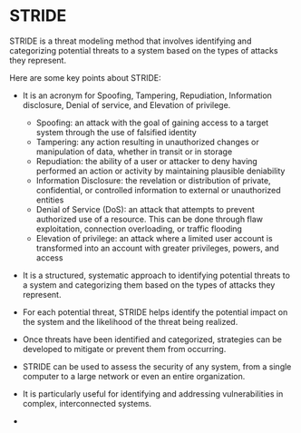 # STRIDE

STRIDE is a threat modeling method that involves identifying and categorizing potential threats to a system based on the types of attacks they represent.&#x20;

Here are some key points about STRIDE:

* It is an acronym for Spoofing, Tampering, Repudiation, Information disclosure, Denial of service, and Elevation of privilege.
  * Spoofing: an attack with the goal of gaining access to a target system through the use of falsified identity
  * Tampering: any action resulting in unauthorized changes or manipulation of data, whether in transit or in storage
  * Repudiation: the ability of a user or attacker to deny having performed an action or activity by maintaining plausible deniability
  * Information Disclosure: the revelation or distribution of private, confidential, or controlled information to external or unauthorized entities
  * Denial of Service (DoS): an attack that attempts to prevent authorized use of a resource. This can be done through flaw exploitation, connection overloading, or traffic flooding
  * Elevation of privilege: an attack where a limited user account is transformed into an account with greater privileges, powers, and access
* It is a structured, systematic approach to identifying potential threats to a system and categorizing them based on the types of attacks they represent.
* For each potential threat, STRIDE helps identify the potential impact on the system and the likelihood of the threat being realized.
* Once threats have been identified and categorized, strategies can be developed to mitigate or prevent them from occurring.
* STRIDE can be used to assess the security of any system, from a single computer to a large network or even an entire organization.
* It is particularly useful for identifying and addressing vulnerabilities in complex, interconnected systems.



*
